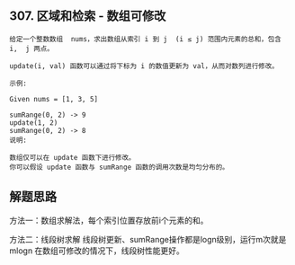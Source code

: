 ## 307. 区域和检索 - 数组可修改
```
给定一个整数数组  nums，求出数组从索引 i 到 j  (i ≤ j) 范围内元素的总和，包含 i,  j 两点。

update(i, val) 函数可以通过将下标为 i 的数值更新为 val，从而对数列进行修改。

示例:

Given nums = [1, 3, 5]

sumRange(0, 2) -> 9
update(1, 2)
sumRange(0, 2) -> 8
说明:

数组仅可以在 update 函数下进行修改。
你可以假设 update 函数与 sumRange 函数的调用次数是均匀分布的。
```
## 解题思路
方法一：数组求解法，每个索引位置存放前i个元素的和。

方法二：线段树求解
线段树更新、sumRange操作都是logn级别，运行m次就是mlogn
在数组可修改的情况下，线段树性能更好。